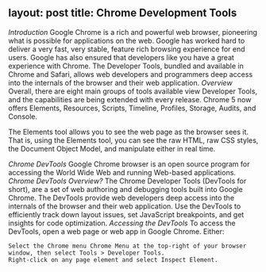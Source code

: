 layout:  post
title: Chrome Development Tools
---
 *Introduction*
  Google Chrome is a rich and powerful web browser, pioneering what is possible for applications on the web. Google has worked hard to deliver a very fast, very stable, feature rich browsing experience for end users. Google has also ensured that developers like you have a great experience with Chrome. The Developer Tools, bundled and available in Chrome and Safari, allows web developers and programmers deep access into the internals of the browser and their web application.
 *Overview*
 Overall, there are eight main groups of tools available view Developer Tools, and the capabilities are being extended with every release. Chrome 5 now offers Elements, Resources, Scripts, Timeline, Profiles, Storage, Audits, and Console.
 
 The Elements tool allows you to see the web page as the browser sees it. That is, using the Elements tool, you can see the raw HTML, raw CSS styles, the Document Object Model, and manipulate either in real time.
 
 *Chrome DevTools*
Google Chrome browser is an open source program for accessing the World Wide Web and running Web-based applications.
 *Chrome DevTools Overview?*
 The Chrome Developer Tools (DevTools for short), are a set of web authoring and debugging tools built into Google Chrome. The DevTools provide web developers deep access into the internals of the browser and their web application. Use the DevTools to efficiently track down layout issues, set JavaScript breakpoints, and get insights for code optimization. 
 _Accessing the DevTools_
 To access the DevTools, open a web page or web app in Google Chrome. Either:

    Select the Chrome menu Chrome Menu at the top-right of your browser window, then select Tools > Developer Tools.
    Right-click on any page element and select Inspect Element.

